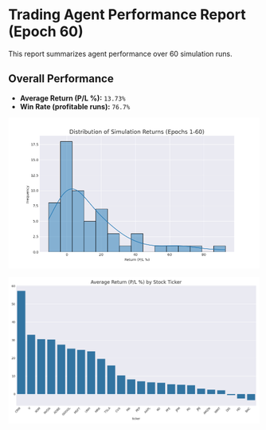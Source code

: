 # Trading Agent Performance Report (Epoch 60)

This report summarizes agent performance over 60 simulation runs.

## Overall Performance
- **Average Return (P/L %):** `13.73%`
- **Win Rate (profitable runs):** `76.7%`

![Returns Distribution](epoch_60_returns_distribution.png)

![Performance by Ticker](epoch_60_performance_by_ticker.png)

